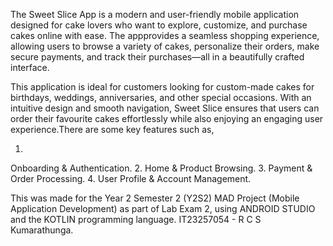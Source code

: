The Sweet Slice App is a modern and user-friendly mobile application designed for cake lovers who want to explore, customize, and purchase cakes online with ease. The appprovides a seamless shopping experience, allowing users to browse a variety of cakes, personalize their orders, make secure payments, and track their purchases—all in a beautifully 
crafted interface.

This application is ideal for customers looking for custom-made cakes for birthdays, weddings, anniversaries, and other special occasions. With an intuitive design and smooth navigation, Sweet Slice ensures that users can order their favourite cakes effortlessly while also enjoying an engaging user experience.There are some key features such as,

1.
Onboarding & Authentication.
2.
Home & Product Browsing.
3.
Payment & Order Processing.
4.
User Profile & Account Management.

This was made for the Year 2 Semester 2 (Y2S2) MAD Project (Mobile Application Development) as part of Lab Exam 2, using ANDROID STUDIO and the KOTLIN programming language.
IT23257054 - R C S Kumarathunga.
